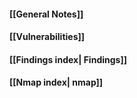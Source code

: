 #### [[General Notes]]
#### [[Vulnerabilities]]
#### [[Findings index| Findings]]
#### [[Nmap index| nmap]]